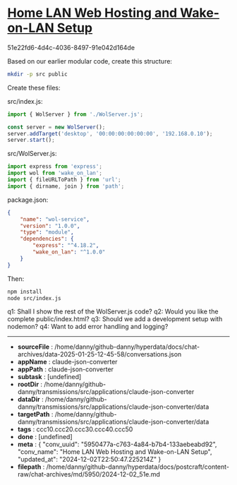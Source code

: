 # [Home LAN Web Hosting and Wake-on-LAN Setup](https://claude.ai/chat/5950477a-c763-4a84-b7b4-133aebeabd92)

51e22fd6-4d4c-4036-8497-91e042d164de

 Based on our earlier modular code, create this structure:

```bash
mkdir -p src public
```

Create these files:

src/index.js:
```javascript
import { WolServer } from './WolServer.js';

const server = new WolServer();
server.addTarget('desktop', '00:00:00:00:00:00', '192.168.0.10');
server.start();
```

src/WolServer.js: 
```javascript
import express from 'express';
import wol from 'wake_on_lan';
import { fileURLToPath } from 'url';
import { dirname, join } from 'path';
```

package.json:
```json
{
    "name": "wol-service",
    "version": "1.0.0",
    "type": "module",
    "dependencies": {
        "express": "^4.18.2",
        "wake_on_lan": "^1.0.0"
    }
}
```

Then:
```bash
npm install
node src/index.js
```

q1: Shall I show the rest of the WolServer.js code?
q2: Would you like the complete public/index.html?
q3: Should we add a development setup with nodemon?
q4: Want to add error handling and logging?

---

* **sourceFile** : /home/danny/github-danny/hyperdata/docs/chat-archives/data-2025-01-25-12-45-58/conversations.json
* **appName** : claude-json-converter
* **appPath** : claude-json-converter
* **subtask** : [undefined]
* **rootDir** : /home/danny/github-danny/transmissions/src/applications/claude-json-converter
* **dataDir** : /home/danny/github-danny/transmissions/src/applications/claude-json-converter/data
* **targetPath** : /home/danny/github-danny/transmissions/src/applications/claude-json-converter/data
* **tags** : ccc10.ccc20.ccc30.ccc40.ccc50
* **done** : [undefined]
* **meta** : {
  "conv_uuid": "5950477a-c763-4a84-b7b4-133aebeabd92",
  "conv_name": "Home LAN Web Hosting and Wake-on-LAN Setup",
  "updated_at": "2024-12-02T22:50:47.225214Z"
}
* **filepath** : /home/danny/github-danny/hyperdata/docs/postcraft/content-raw/chat-archives/md/5950/2024-12-02_51e.md